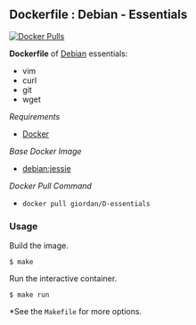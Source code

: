 ## Dockerfile : Debian - Essentials

[![Docker Pulls](https://img.shields.io/docker/pulls/giordan/d-essentials.svg)]()

**Dockerfile** of [Debian](https://www.debian.org/) essentials:

- vim
- curl
- git
- wget

*Requirements*
- [Docker](https://www.docker.com/)

*Base Docker Image*
- [debian:jessie](https://hub.docker.com/_/debian/)

*Docker Pull Command*
- `docker pull giordan/D-essentials`

### Usage

Build the image.

    $ make

Run the interactive container.

    $ make run

*See the `Makefile` for more options.
